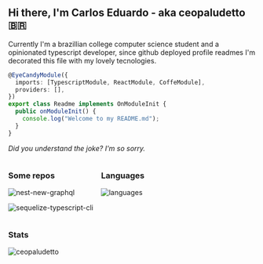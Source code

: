 ## Hi there, I'm Carlos Eduardo - aka ceopaludetto 🇧🇷

Currently I'm a brazillian college computer science student and a opinionated typescript developer, since github deployed profile readmes I'm decorated this file with my lovely tecnologies.

```ts
@EyeCandyModule({
  imports: [TypescriptModule, ReactModule, CoffeModule],
  providers: [],
})
export class Readme implements OnModuleInit {
  public onModuleInit() {
    console.log("Welcome to my README.md");
  }
}
```

*Did you understand the joke? I'm so sorry.*

<div style="display: flex; gap: 1rem; flex-wrap: wrap;">
  <div>

  ### Some repos

  ![nest-new-graphql](https://github-readme-stats.vercel.app/api/pin/?username=ceopaludetto&repo=nest-new-graphql)

  ![sequelize-typescript-cli](https://github-readme-stats.vercel.app/api/pin/?username=ceopaludetto&repo=sequelize-typescript-cli)


  </div>
  <div>

  ### Languages

  ![languages](https://github-readme-stats.vercel.app/api/top-langs/?username=ceopaludetto&layout=compact)

  
  </div>
</div>

### Stats

![ceopaludetto](https://github-readme-stats.vercel.app/api?username=ceopaludetto&show_icons=true&count_private=true)


